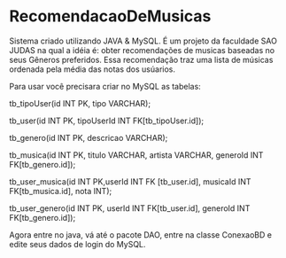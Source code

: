 # RecomendacaoDeMusicas

Sistema criado utilizando JAVA & MySQL.
É um projeto da faculdade SAO JUDAS na qual a idéia é: obter recomendações de musicas baseadas no seus Gêneros preferidos. Essa recomendação traz uma lista de músicas ordenada pela média das notas dos usúarios.

Para usar você precisara criar no MySQL as tabelas:

tb_tipoUser(id INT PK, tipo VARCHAR);

tb_user(id INT PK, tipoUserId INT FK[tb_tipoUser.id]); 

tb_genero(id INT PK, descricao VARCHAR);

tb_musica(id INT PK, titulo VARCHAR, artista VARCHAR, generoId INT FK[tb_genero.id]);

tb_user_musica(id INT PK,userId INT FK [tb_user.id], musicaId INT FK[tb_musica.id], nota INT);

tb_user_genero(id INT PK, userId INT FK[tb_user.id], generoId INT FK[tb_genero.id]);

Agora entre no java, vá até o pacote DAO, entre na classe ConexaoBD e edite seus dados de login do MySQL.
